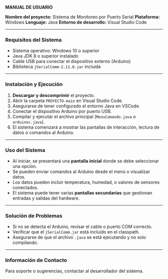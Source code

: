 **MANUAL DE USUARIO**

**Nombre del proyecto:** Sistema de Monitoreo por Puerto Serial
**Plataforma:** Windows
**Lenguaje:** Java
**Entorno de desarrollo:** Visual Studio Code

---

### Requisitos del Sistema

* Sistema operativo: Windows 10 o superior
* Java JDK 8 o superior instalado
* Cable USB para conectar el dispositivo externo (Arduino)
* Biblioteca `jSerialComm-2.11.0.jar` incluida

---

### Instalación y Ejecución

1. **Descargar y descomprimir** el proyecto.
2. Abrir la carpeta `PROYECTO-main` en Visual Studio Code.
3. Asegurarse de tener configurado el entorno Java en VSCode.
4. Conectar el dispositivo Arduino por puerto USB.
5. Compilar y ejecutar el archivo principal (`MenuComando.java` o `arduinoc.java`).
6. El sistema comenzará a mostrar las pantallas de interacción, lectura de datos o comandos al Arduino.

---

### Uso del Sistema

* Al iniciar, se presentará una **pantalla inicial** donde se debe seleccionar una opción.
* Se pueden enviar comandos al Arduino desde el menú o visualizar datos.
* Los datos pueden incluir temperatura, humedad, o valores de sensores conectados.
* El sistema puede tener varias **pantallas secundarias** que gestionan entradas y salidas del hardware.

---

### Solución de Problemas

* Si no se detecta el Arduino, revisar el cable o puerto COM correcto.
* Verificar que el `jSerialComm.jar` está incluido en el classpath.
* Asegurarse de que el archivo `.java` se está ejecutando y no solo compilando.

---

### Información de Contacto

Para soporte o sugerencias, contactar al desarrollador del sistema.
